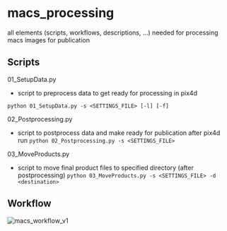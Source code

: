 # macs_processing
all elements (scripts, workflows, descriptions, ...) needed for processing macs images for publication

## Scripts
01_SetupData.py
* script to preprocess data to get ready for processing in pix4d

`python 01_SetupData.py -s <SETTINGS_FILE> [-l] [-f]`


02_Postprocessing.py
* script to postprocess data and make ready for publication after pix4d run
`python 02_Postprocessing.py -s <SETTINGS_FILE>`


03_MoveProducts.py
* script to move final product files to specified directory (after postprocessing)
`python 03_MoveProducts.py -s <SETTINGS_FILE> -d <destination>`
## Workflow
![macs_workflow_v1](https://user-images.githubusercontent.com/40014163/148205796-97045090-e266-48f8-b357-7eaaa8d41b9f.png)
